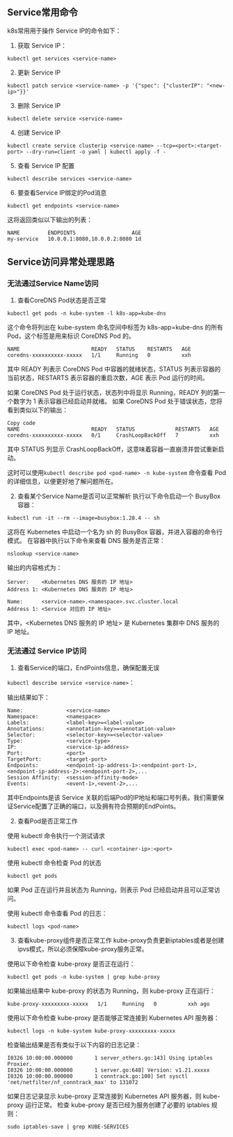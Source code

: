 ## Service常用命令
k8s常用用于操作 Service IP的命令如下：
1. 获取 Service IP：
```
kubectl get services <service-name>
```

2. 更新 Service IP
```
kubectl patch service <service-name> -p '{"spec": {"clusterIP": "<new-ip>"}}'
```

3. 删除 Service IP
```
kubectl delete service <service-name>
```
4. 创建 Service IP
```
kubectl create service clusterip <service-name> --tcp=<port>:<target-port> --dry-run=client -o yaml | kubectl apply -f -
```

5. 查看 Service IP 配置
```
kubectl describe services <service-name>
```
6. 要查看Service IP绑定的Pod消息
```
kubectl get endpoints <service-name>
```
这将返回类似以下输出的列表：
```
NAME         ENDPOINTS                  AGE
my-service   10.0.0.1:8080,10.0.0.2:8080 1d
```

## Service访问异常处理思路

### 无法通过Service Name访问
1. 查看CoreDNS Pod状态是否正常
```
kubectl get pods -n kube-system -l k8s-app=kube-dns
```

这个命令将列出在 kube-system 命名空间中标签为 k8s-app=kube-dns 的所有 Pod，这个标签是用来标识 CoreDNS Pod 的。
```
NAME                       READY   STATUS    RESTARTS   AGE
coredns-xxxxxxxxxx-xxxxx   1/1     Running   0          xxh
```
其中 READY 列表示 CoreDNS Pod 中容器的就绪状态，STATUS 列表示容器的当前状态，RESTARTS 表示容器的重启次数，AGE 表示 Pod 运行的时间。

如果 CoreDNS Pod 处于运行状态，状态列中将显示 Running，READY 列的第一个数字为 1 表示容器已经启动并就绪。
如果 CoreDNS Pod 处于错误状态，您将看到类似以下的输出：

```
Copy code
NAME                       READY   STATUS             RESTARTS   AGE
coredns-xxxxxxxxxx-xxxxx   0/1     CrashLoopBackOff   7          xxh
```

其中 STATUS 列显示 CrashLoopBackOff，这意味着容器一直崩溃并尝试重新启动。

这时可以使用`kubectl describe pod <pod-name> -n kube-system` 命令查看 Pod 的详细信息，以便更好地了解问题所在。

2. 查看某个Service Name是否可以正常解析
执行以下命令启动一个 BusyBox 容器：
```
kubectl run -it --rm --image=busybox:1.28.4 -- sh
```

这将在 Kubernetes 中启动一个名为 sh 的 BusyBox 容器，并进入容器的命令行模式。
在容器中执行以下命令来查看 DNS 服务是否正常：
```
nslookup <service-name>
```

输出的内容格式为：
```
Server:    <Kubernetes DNS 服务的 IP 地址>
Address 1: <Kubernetes DNS 服务的 IP 地址>

Name:      <service-name>.<namespace>.svc.cluster.local
Address 1: <Service 对应的 IP 地址>
```
其中，<Kubernetes DNS 服务的 IP 地址> 是 Kubernetes 集群中 DNS 服务的 IP 地址。


### 无法通过 Service IP访问

1. 查看Service的端口，EndPoints信息，确保配置无误

`kubectl describe service <service-name>`：

输出结果如下：
```
Name:              <service-name>
Namespace:         <namespace>
Labels:            <label-key>=<label-value>
Annotations:       <annotation-key>=<annotation-value>
Selector:          <selector-key>=<selector-value>
Type:              <service-type>
IP:                <service-ip-address>
Port:              <port>
TargetPort:        <target-port>
Endpoints:         <endpoint-ip-address-1>:<endpoint-port-1>,<endpoint-ip-address-2>:<endpoint-port-2>,...
Session Affinity:  <session-affinity-mode>
Events:            <event-1>,<event-2>,...

```

其中Endpoints是该 Service 关联的后端Pod的IP地址和端口号列表。我们需要保证Service配置了正确的端口，以及拥有符合预期的EndPoints。

2. 查看Pod是否正常工作

使用 kubectl 命令执行一个测试请求
```
kubectl exec <pod-name> -- curl <container-ip>:<port>
```

使用 kubectl 命令检查 Pod 的状态
```
kubectl get pods
```
如果 Pod 正在运行并且状态为 Running，则表示 Pod 已经启动并且可以正常访问。

使用 kubectl 命令查看 Pod 的日志：
```
kubectl logs <pod-name>
```

3. 查看kube-proxy组件是否正常工作
kube-proxy负责更新iptables或者是创建ipvs模式，所以必须保障kube-proxy服务正常。

使用以下命令检查 kube-proxy 是否正在运行：
```
kubectl get pods -n kube-system | grep kube-proxy
```

如果输出结果中 kube-proxy 的状态为 Running，则 kube-proxy 正在运行：
```
kube-proxy-xxxxxxxxx-xxxxx   1/1     Running   0          xxh ago
```

使用以下命令检查 kube-proxy 是否能够正常连接到 Kubernetes API 服务器：
```
kubectl logs -n kube-system kube-proxy-xxxxxxxxx-xxxxx
```


检查输出结果是否有类似于以下内容的日志记录：
```
I0326 10:00:00.000000       1 server_others.go:143] Using iptables Proxier.
I0326 10:00:00.000000       1 server.go:648] Version: v1.21.xxxxx
I0326 10:00:00.000000       1 conntrack.go:100] Set sysctl 'net/netfilter/nf_conntrack_max' to 131072
```

如果日志记录显示 kube-proxy 正常连接到 Kubernetes API 服务器，则 kube-proxy 运行正常。
检查 kube-proxy 是否已经为服务创建了必要的 iptables 规则：
```
sudo iptables-save | grep KUBE-SERVICES
```
